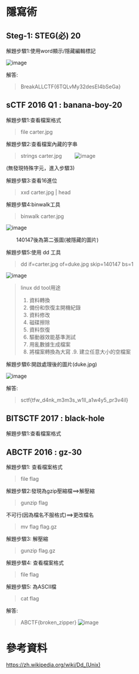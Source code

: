 # 隱寫術


## Steg-1: STEG(必) 20

解題步驟1:使用word顯示/隱藏編輯標記

![image](https://github.com/saho-yu/CTF2018/blob/master/STEG/pictures/STEG-1.png)

解答:

>BreakALLCTF{6TQLvMy32desEI4bSeGa}

## sCTF 2016 Q1 : banana-boy-20

解題步驟1:查看檔案格式

>file carter.jpg

解題步驟2:查看檔案內藏的字串

>strings carter.jpg
        
![image](https://github.com/saho-yu/CTF2018/blob/master/STEG/pictures/STEG-2.png)

(無發現特殊字元，進入步驟3)

解題步驟3:查看16進位

>xxd carter.jpg | head

解題步驟4:binwalk工具

>binwalk carter.jpg

![image](https://github.com/saho-yu/CTF2018/blob/master/STEG/pictures/STEG-2(2).png)

        140147後為第二張圖(被隱藏的圖片)

解題步驟5:使用 dd 工具

>dd if=carter.jpg of=duke.jpg skip=140147 bs=1

![image](https://github.com/saho-yu/CTF2018/blob/master/STEG/pictures/STEG-2(3).png)

>linux dd tool用途
 >1. 資料轉換
 >2. 備份和恢復主開機紀錄
 >3. 資料修改
 >4. 磁碟擦除
 >5. 資料恢復
 >6. 驅動器效能基準測試
 >7. 用亂數據生成檔案
 >8. 將檔案轉換為大寫
 .9. 建立任意大小的空檔案

解題步驟6:開啟處理後的圖片(duke.jpg)

![image](https://github.com/saho-yu/CTF2018/blob/master/STEG/pictures/STEG-2(4).png)

解答:

>sctf{tfw_d4nk_m3m3s_w1ll_a1w4y5_pr3v4il}

## BITSCTF 2017 : black-hole

解題步驟1:查看檔案格式


## ABCTF 2016 : gz-30

解題步驟1: 查看檔案格式

>file flag

解題步驟2:發現為gzip壓縮檔==>解壓縮

>gunzip flag

不可行(因為檔名不服格式)==>更改檔名

>mv flag flag.gz

解題步驟3: 解壓縮

>gunzip flag.gz

解題步驟4: 查看檔案格式

>file flag

解題步驟5: 為ASCII檔

>cat flag

解答:

>ABCTF{broken_zipper}
>![image](https://github.com/saho-yu/CTF2018/blob/master/STEG/pictures/ABCTF%202016%20.png)


參考資料
===========
https://zh.wikipedia.org/wiki/Dd_(Unix)
